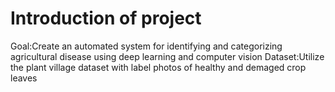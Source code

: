 <h1>Introduction of project</h1>
Goal:Create an automated system for identifying and categorizing agricultural disease using deep learning and computer vision 
Dataset:Utilize the plant village dataset with label photos of healthy and demaged crop leaves
